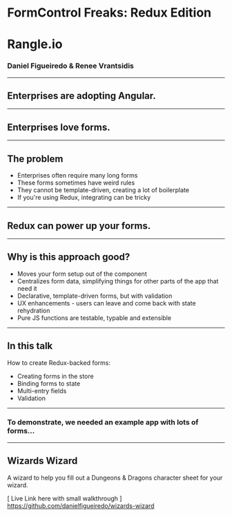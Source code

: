 # FormControl Freaks: Redux Edition

# Rangle.io
### Daniel Figueiredo & Renee Vrantsidis

---

## Enterprises are adopting Angular.

---

## Enterprises love forms.

---

## The problem

- Enterprises often require many long forms
- These forms sometimes have weird rules
- They cannot be template-driven, creating a lot of boilerplate
- If you're using Redux, integrating can be tricky

---

## Redux can power up your forms.

---

## Why is this approach good?
- Moves your form setup out of the component
- Centralizes form data, simplifying things for other parts of the app that need it
- Declarative, template-driven forms, but with validation
- UX enhancements - users can leave and come back with state rehydration
- Pure JS functions are testable, typable and extensible

---

## In this talk
How to create Redux-backed forms:
- Creating forms in the store
- Binding forms to state
- Multi-entry fields
- Validation

---

### To demonstrate, we needed an example app with lots of forms...

---

## Wizards Wizard
A wizard to help you fill out a Dungeons & Dragons character sheet for your wizard.

[ Live Link here with small walkthrough ]
https://github.com/danielfigueiredo/wizards-wizard
